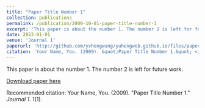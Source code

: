 ```yaml
---
title: "Paper Title Number 1"
collection: publications
permalink: /publication/2009-10-01-paper-title-number-1
excerpt: 'This paper is about the number 1. The number 2 is left for future work.'
date: 2023-01-01
venue: 'Journal 1'
paperurl: 'http://github.com/yvhengwang/yuhengweb.github.io/files/paper1.pdf'
citation: 'Your Name, You. (2009). &quot;Paper Title Number 1.&quot; <i>Journal 1</i>. 1(1).'
---
```

This paper is about the number 1. The number 2 is left for future work.

[Download paper here](http://github.com/yvhengwang/yuhengweb.github.io/files/paper1.pdf)

Recommended citation: Your Name, You. (2009). "Paper Title Number 1." <i>Journal 1</i>. 1(1).
